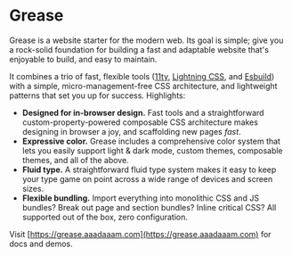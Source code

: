 # Grease
Grease is a website starter for the modern web. Its goal is simple; give you a rock-solid foundation for building a fast and adaptable website that's enjoyable to build, and easy to maintain.

It combines a trio of fast, flexible tools ([11ty](https://www.11ty.dev/), [Lightning CSS](https://lightningcss.dev/), and [Esbuild](https://esbuild.github.io/)) with a simple, micro-management-free CSS architecture, and lightweight patterns that set you up for success. Highlights:

- **Designed for in-browser design.**
  Fast tools and a straightforward custom-property-powered composable CSS architecture makes designing in browser a joy, and scaffolding new pages *fast*.
- **Expressive color.**
  Grease includes a comprehensive color system that lets you easily support light & dark mode, custom themes, composable themes, and all of the above.
- **Fluid type.**
  A straightforward fluid type system makes it easy to keep your type game on point across a wide range of devices and screen sizes.
- **Flexible bundling.**
  Import everything into monolithic CSS and JS bundles? Break out page and section bundles? Inline critical CSS? All supported out of the box, zero configuration.

Visit [https://grease.aaadaaam.com](https://grease.aaadaaam.com) for docs and demos.
